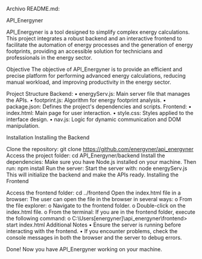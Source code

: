 Archivo README.md:

API_Energyner

API_Energyner is a tool designed to simplify complex energy calculations. This project integrates a robust backend and an interactive frontend to facilitate the automation of energy processes and the generation of energy footprints, providing an accessible solution for technicians and professionals in the energy sector.

Objective The objective of API_Energyner is to provide an efficient and precise platform for performing advanced energy calculations, reducing manual workload, and improving productivity in the energy sector.

Project Structure Backend: • energyServ.js: Main server file that manages the APIs. • footprint.js: Algorithm for energy footprint analysis. • package.json: Defines the project's dependencies and scripts. Frontend: • index.html: Main page for user interaction. • style.css: Styles applied to the interface design. • nav.js: Logic for dynamic communication and DOM manipulation.

Installation Installing the Backend

Clone the repository:
git clone https://github.com/energyner/api_energyner
Access the project folder:
cd API_Energyner/backend
Install the dependencies: Make sure you have Node.js installed on your machine. Then run:
npm install
Run the server: Start the server with:
node energyServ.js This will initialize the backend and make the APIs ready.
Installing the Frontend

Access the frontend folder:
cd ../frontend
Open the index.html file in a browser: The user can open the file in the browser in several ways: o From the file explorer: o Navigate to the frontend folder. o Double-click on the index.html file. o From the terminal: If you are in the frontend folder, execute the following command: o C:\Users[energyner]\api_energyner\frontend> start index.html
Additional Notes • Ensure the server is running before interacting with the frontend. • If you encounter problems, check the console messages in both the browser and the server to debug errors.

Done! Now you have API_Energyner working on your machine.